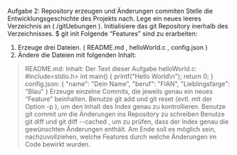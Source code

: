 Aufgabe 2: Repository erzeugen und Änderungen
commiten
Stelle die Entwicklungsgeschichte des Projekts nach.
Lege ein neues leeres Verzeichnis an ( /gitUebungen ).
Initialisiere das git Repository inerhalb des Verzeichnisses.
$ git init
Folgende “Features” sind zu erarbeiten:
1. Erzeuge drei Dateien. ( README.md , helloWorld.c , config.json )
2. Ändere die Dateien mit folgenden Inhalt:
>README.md:
Inhalt: Der Text dieser Aufgabe
>helloWorld.c:
#include<stdio.h>
int main() {
printf("Hello World\n");
return 0;
}
>config.json:
{
"name": "Dein Name",
"beruf": "FIAN",
"Lieblingsfarge": "Blau"
}
Erzeuge einzelne Commits, die jeweils genau ein neues “Feature” beinhalten.
Benutze git add und git reset (evtl. mit der Option -p ), um den Inhalt des Index genau zu
kontrollieren.
Benutze git commit um die Änderungen ins Repository zu schreiben
Benutze git diff und git diff --cached , um zu prüfen, dass der Index genau die gewünschten
Änderungen enthält.
Am Ende soll es möglich sein, nachzuvollziehen, welche Features durch welche Änderungen im Code
bewirkt wurden.